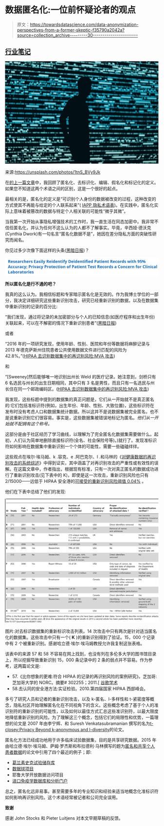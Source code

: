 # 数据匿名化:一位前怀疑论者的观点

> 原文：<https://towardsdatascience.com/data-anonymization-perspectives-from-a-former-skeptic-f35790a2042a?source=collection_archive---------30----------------------->

## [行业笔记](https://towardsdatascience.com/tagged/notes-from-industry)

![](img/ad2a466b6cd287ee98044ea814b78925.png)

来源:https://unsplash.com/photos/1tnS_BVy9Jk

在[的上一篇文章](/demystifying-de-identification-f89c977a1be5?source=your_stories_page-------------------------------------)中，我回顾了匿名化、去标识化、编辑、假名化和标记化的定义。如果您不知道这两个术语之间的区别，这是一个很好的起点。

最相关的是，匿名化的定义是“可识别个人身份的数据被改变的过程，这种改变的方式使其不再能与给定的个人联系起来”( [IAPP 隐私术语表](https://iapp.org/resources/glossary/))。在实践中，匿名化实际上意味着被篡改的数据与特定个人相关联的可能性“微乎其微”。

当我第一次开始从事隐私增强技术的工作时，我一直生活在同态加密中。我非常不信任匿名化，并认为任何不这么认为的人都不了解事实。毕竟，辛西娅·德沃克(Cynthia Dwork)有一句名言“匿名化数据不是”，她因在差分隐私方面的突破性研究而闻名。

你见过多少次像下面这样的头条([黑暗日报](https://www.darkdaily.com/researchers-easily-reidentify-deidentified-patient-records-with-95-accuracy-privacy-protection-of-patient-test-records-a-concern-for-clinical-laboratories/))？

![](img/1b42925c4745b15292057cd46b98c68a.png)

**所以匿名化是行不通的吧？**

我真的这么认为。我相信标题和专家暗示匿名化是无效的。作为我博士学位的一部分，我决定详细研究这些重新识别攻击，研究已经重新识别的数据，以及在数据集中重新识别的记录的百分比:

“我们发现，通过将记录的未加密部分与个人的已知信息(如医疗程序和出生年份)关联起来，可以在不解密的情况下重新识别患者”([黑暗日报](https://www.darkdaily.com/researchers-easily-reidentify-deidentified-patient-records-with-95-accuracy-privacy-protection-of-patient-test-records-a-concern-for-clinical-laboratories/))

或者

“2016 年的一项研究发现，使用年龄、性别、医院和年份等数据将麻醉记录与 2013 年德克萨斯州住院患者公共使用数据文件进行匹配的风险为 42.8%。”([HIPAA 去识别数据集中的再识别风险:MVA 攻击](https://www.ncbi.nlm.nih.gov/pmc/articles/PMC6371259/))

和

“[Sweeney]然后能够唯一地识别出州长 Weld 的医疗记录。她注意到，剑桥只有 6 名选民与州长的出生日期相同，其中只有 3 名是男性，而且只有一名选民与州长住在同一个邮政编码区。([HIPAA 去识别数据集中的再识别风险:MVA 攻击](https://www.ncbi.nlm.nih.gov/pmc/articles/PMC6371259/))

我发现，这些标题中提到的数据集的真正问题是，它们从一开始就不是真正匿名的:它们包括准标识符(例如，出生年份、年龄、性别、大致位置)，这些标识符在发布时没有考虑人口和数据集统计数据。所以这并不是说数据集被完全匿名，也不是说重新识别它们很容易。事实是，这些数据集被错误地标记为匿名。*他们从一开始就不配拥有这个称号。*

这部分是由于社区经历了学习曲线，以理解为了完全匿名化数据集需要做什么。起初，人们认为简单地删除直接标识符(全名、社会保险号等)。)就行了。发现准标识符如何影响在数据集中重新识别一个个体的可能性，需要一些磕磕绊绊。

这些观点在埃尔·埃马姆、k .容克、e .阿巴克尔、l .和马林的《[对健康数据的再识别攻击的系统综述](https://journals.plos.org/plosone/article?id=10.1371/journal.pone.0028071)》中得到证实，其中涵盖了对再识别攻击的严重性或有效性的误解。在这篇文章中，作者指出，根据现有标准，只有一次对真正匿名的数据成功进行了重新识别攻击(见下表中的 K)，即使是这一次攻击，重新识别风险也只有 2/15000——远低于 HIPAA 安全港的[可接受的重新识别风险阈值 0.04%](https://www.ncvhs.hhs.gov/wp-content/uploads/2016/04/BARTH-JONES.pdf) 。

他们在下表中总结了他们的发现:

![](img/78b30549f147e12f8b679d02839c2dcd.png)

图片:对去标识数据集的重新标识攻击列表。14 次攻击中只有两次是针对适当匿名化的数据集。这些攻击中只有一个( **K** )的重新识别得到了验证。15，000 个记录中有 2 个被重新识别。感谢哈立德·埃尔·埃马姆教授允许我复制这张表格。

该表中的来源 57 和 58 不容易在网上找到，也没有列在多伦多大学的图书馆目录上，所以挖掘导致重新识别 15，000 条记录中的 2 条的弱点并不容易。作为参考，这两篇论文是:

*   57.《比你想象的更难:符合 HIPAA 的记录的再识别风险的案例研究》。芝加哥:芝加哥大学的 NORC。摘要# 302255；2011.[ [谷歌学术](https://scholar.google.com/scholar_lookup?title=Harder+than+you+think:+a+case+study+of+re-identification+risk+of+HIPAA-compliant+records&author=P+Kwok&author=M+Davern&author=E+Hair&author=D+Lafky&publication_year=2011&)
*   58.去认同的安全港方法:实证检验。2010.第四届国家 HIPAA 西部峰会。

多亏了研究人员和记者的重新识别攻击，以及 k-匿名、l-多样性和 t-紧密度等概念，隐私社区开始理解匿名化在不同视角下的含义。这些概念考虑了基于个人的准识别符的重新识别的可能性，以及如何以最佳方式汇总这些准识别符，以最大限度地降低重新识别的风险。为了理解这三个概念，包括它们的局限性和优势，一篇理想的论文是 2007 年由李宁辉、和 Suresh Venkatasubramanian 撰写的名为[t-closey:Privacy Beyond k-anonymous and l-diversity](https://www.cs.purdue.edu/homes/ninghui/papers/t_closeness_icde07.pdf)的论文。

匿名化方法已经成功地用于许多临床试验数据集，目的是共享研究数据。2015 年由哈立德·埃尔·埃马姆、萨姆·罗杰斯和布拉德利·马林撰写的题为[匿名和共享个人患者数据](https://www.bmj.com/content/bmj/350/bmj.h1139.full.pdf?casa_token=NwqT3F-i9xkAAAAA:U_T2t8ZaB1xWBgDOH7QbgQAuwMXJ6FehY07q_C0AztDejEDxp08awbjyWeOlMLOl14lV-W0z1OVjmw)的论文中引用了四个最近的例子；即:

*   [葛兰素史克试验储存库](https://www.clinicalstudydatarequest.com/)
*   [数据球项目](https://www.projectdatasphere.org/)
*   耶鲁大学开放数据访问项目
*   [进口免疫学数据库和分析门户](https://www.immport.org/home)

总之，匿名化远非易事。甚至需要多年的专业知识和经验来适当地概念化准标识符如何影响再识别风险。这个术语经常被记者和公司完全误用。

**致谢**

感谢 John Stocks 和 Pieter Luitjens 对本文早期草稿的反馈。